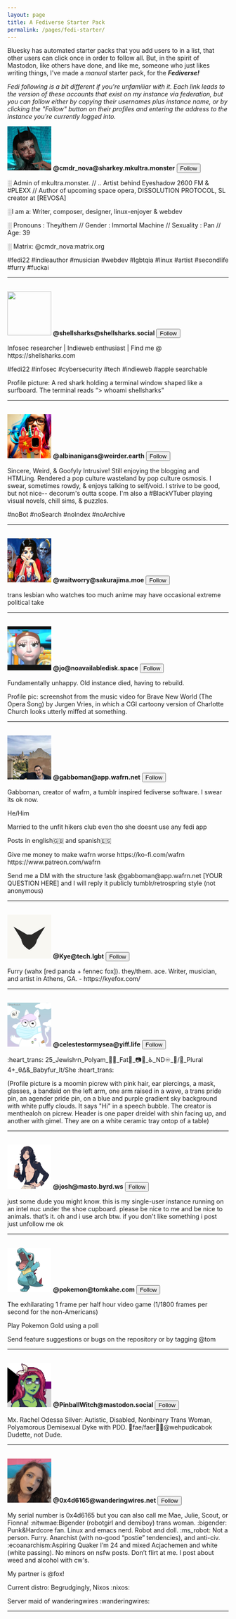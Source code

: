 ```yaml
---
layout: page
title: A Fediverse Starter Pack
permalink: /pages/fedi-starter/
---
```


Bluesky has automated starter packs that you add users to in a list, that other users can click once in order to follow all. But, in the spirit of Mastodon, like others have done, and like me, someone who just likes writing things, I've made a *manual* starter pack, for the ***Fediverse!***

*Fedi following is a bit different if you're unfamiliar with it. Each link leads to the version of these accounts that exist on my instance via federation, but you can follow either by copying their usernames plus instance name, or by clicking the "Follow" button on their profiles and entering the address to the instance you're currently logged into.*

<img class="no-center pack-avatar" src="/img/avatar/nova.webp" height="100" width="100">
<b>@cmdr_nova@sharkey.mkultra.monster</b> <button class="post-buttons" onclick="window.open('https://sharkey.mkultra.monster/@cmdr_nova', '_blank')">Follow</button>

<div class="pack-profile">
<p>
░ Admin of mkultra.monster. // .. Artist behind Eyeshadow 2600 FM & #PLEXX // Author of upcoming space opera, DISSOLUTION PROTOCOL, SL creator at [REVOSA]
</p>
<p>
░I am a: Writer, composer, designer, linux-enjoyer & webdev
</p>
<p>
░ Pronouns : They/them // Gender : Immortal Machine // Sexuality : Pan // Age: 39
</p>
<p>
░ Matrix: @cmdr_nova:matrix.org
</p>
<p>
#fedi22 #indieauthor #musician #webdev #lgbtqia #linux #artist #secondlife #furry #fuckai
</p>
</div>

<hr>
<br />

<img class="no-center pack-avatar" src="https://cdn.masto.host/shellsharkssocial/accounts/avatars/112/139/341/516/955/504/original/2ecd28fc2741ff0e.png" height="100" width="100">
<b>@shellsharks@shellsharks.social</b> <button class="post-buttons" onclick="window.open('https://shellsharks.social/@shellsharks', '_blank')">Follow</button>

<div class="pack-profile">
<p>
Infosec researcher | Indieweb enthusiast | Find me @ https://shellsharks.com
</p>
<p>
#fedi22 #infosec #cybersecurity #tech #indieweb #apple searchable
</p>
<p>
Profile picture: A red shark holding a terminal window shaped like a surfboard. The terminal reads “> whoami shellsharks”
</p>
</div>

<hr>
<br />

<img class="no-center pack-avatar" src="/img/starter-pack/albi.png" height="100" width="100">
<b>@albinanigans@weirder.earth</b> <button class="post-buttons" onclick="window.open('https://weirder.earth/@albinanigans', '_blank')">Follow</button>

<div class="pack-profile">
<p>
Sincere, Weird, & Goofyly Intrusive! Still enjoying the blogging and HTMLing. Rendered a pop culture wasteland by pop culture osmosis. I swear, sometimes rowdy, & enjoys talking to self/void. I strive to be good, but not nice-- decorum's outta scope. I'm also a #BlackVTuber playing visual novels, chill sims, & puzzles.
</p>
<p>
#noBot #noSearch #noIndex #noArchive
</p>
</div>

<hr>
<br />

<img class="no-center pack-avatar" src="/img/starter-pack/wait.png" height="100" width="100">
<b>@waitworry@sakurajima.moe</b> <button class="post-buttons" onclick="window.open('https://sakurajima.moe/@waitworry', '_blank')">Follow</button>

<div class="pack-profile">
<p>
trans lesbian who watches too much anime may have occasional extreme political take
</p>
</div>

<hr>
<br />

<img class="no-center pack-avatar" src="/img/starter-pack/jo.png" height="100" width="100">
<b>@jo@noavailabledisk.space</b> <button class="post-buttons" onclick="window.open('https://noavailabledisk.space/@jo', '_blank')">Follow</button>

<div class="pack-profile">
<p>
Fundamentally unhappy. Old instance died, having to rebuild.
</p>
<p>
Profile pic: screenshot from the music video for Brave New World (The Opera Song) by Jurgen Vries, in which a CGI cartoony version of Charlotte Church looks utterly miffed at something.
</p>
</div>

<hr>
<br />

<img class="no-center pack-avatar" src="/img/starter-pack/gabbo.webp" height="100" width="100">
<b>@gabboman@app.wafrn.net</b> <button class="post-buttons" onclick="window.open('https://app.wafrn.net/blog/gabboman', '_blank')">Follow</button>

<div class="pack-profile">
<p>
Gabboman, creator of wafrn, a tumblr inspired fediverse software. I swear its ok now.
</p>
<p>
He/Him
</p>
<p>
Married to the unfit hikers club even tho she doesnt use any fedi app
</p>
<p>
Posts in english🇬🇧 and spanish🇪🇸
</p>
<p>
Give me money to make wafrn worse https://ko-fi.com/wafrn https://www.patreon.com/wafrn
</p>
<p>
Send me a DM with the structure !ask @gabboman@app.wafrn.net [YOUR QUESTION HERE] and I will reply it publicly tumblr/retrospring style (not anonymous)
</p>
</div>

<hr>
<br />

<img class="no-center pack-avatar" src="/img/starter-pack/kye.jpg" height="100" width="100">
<b>@Kye@tech.lgbt</b> <button class="post-buttons" onclick="window.open('https://tech.lgbt/@Kye', '_blank')">Follow</button>

<div class="pack-profile">
<p>
Furry (wahx [red panda + fennec fox]). they/them. ace. Writer, musician, and artist in Athens, GA. - https://kyefox.com/
</p>
</div>

<hr>
<br />

<img class="no-center pack-avatar" src="/img/starter-pack/celeste.png" height="100" width="100">
<b>@celestestormysea@yiff.life</b> <button class="post-buttons" onclick="window.open('https://yiff.life/@celestestormysea', '_blank')">Follow</button>

<div class="pack-profile">
<p>
:heart_trans: 25_Jewishחי_Polyam_🏳️‍⚧️_Fat💖_📷🎨_♿_ND♾️_🐇/🦄_Plural 4+_θΔ&_Babyfur_It/She
:heart_trans:
</p>
<p>
(Profile picture is a moomin picrew with pink hair, ear piercings, a mask, glasses, a bandaid on the left arm, one arm raised in a wave, a trans pride pin, an agender pride pin, on a blue and purple gradient sky background with white puffy clouds. It says "Hi" in a speech bubble. The creator is menthealoh on picrew. Header is one paper dreidel with shin facing up, and another with gimel. They are on a white ceramic tray ontop of a table)
</p>
</div>

<hr>
<br />

<img class="no-center pack-avatar" src="/img/starter-pack/josh.png" height="100" width="100">
<b>@josh@masto.byrd.ws</b> <button class="post-buttons" onclick="window.open('https://masto.byrd.ws/@josh', '_blank')">Follow</button>

<div class="pack-profile">
<p>
just some dude you might know. this is my single-user instance running on an intel nuc under the shoe cupboard. please be nice to me and be nice to animals. that’s it. oh and i use arch btw. if you don't like something i post just unfollow me ok
</p>
</div>

<hr>
<br />

<img class="no-center pack-avatar" src="/img/starter-pack/pokemon.png" height="100" width="100">
<b>@pokemon@tomkahe.com</b> <button class="post-buttons" onclick="window.open('https://tomkahe.com/@pokemon', '_blank')">Follow</button>

<div class="pack-profile">
<p>
The exhilarating 1 frame per half hour video game (1/1800 frames per second for the non-Americans)
</p>
<p>
Play Pokemon Gold using a poll
</p>
<p>
Send feature suggestions or bugs on the repository or by tagging @tom
</p>
</div>

<hr>
<br />

<img class="no-center pack-avatar" src="/img/starter-pack/pinball.png" height="100" width="100">
<b>@PinballWitch@mastodon.social</b> <button class="post-buttons" onclick="window.open('https://mastodon.social/@PinballWitch', '_blank')">Follow</button>

<div class="pack-profile">
<p>
Mx. Rachel Odessa Silver: Autistic, Disabled, Nonbinary Trans Woman, Polyamorous Demisexual Dyke with PDD. 🚩fae/faer🚩💍@wehpudicabok Dudette, not Dude.
</p>
</div>

<hr>
<br />

<img class="no-center pack-avatar" src="/img/starter-pack/0x4.png" height="100" width="100">
<b>
@0x4d6165@wanderingwires.net</b> <button class="post-buttons" onclick="window.open('https://wanderingwires.net/@0x4d6165', '_blank')">Follow</button>

<div class="pack-profile">
<p>
My serial number is 0x4d6165 but you can also call me Mae, Julie, Scout, or Fionna! ​:nitwmae:​
Bigender (robotgirl and demiboy) trans woman. ​:bigender:​
Punk&Hardcore fan.
Linux and emacs nerd.
Robot and doll. ​:ms_robot:​ Not a person.
Furry.
Anarchist (with no-good “postie” tendencies), and anti-civ. ​:ecoanarchism:​
Aspiring Quaker
I’m 24 and mixed Acjachemen and white (white passing).
No minors on nsfw posts. Don’t flirt at me.
I post about weed and alcohol with cw's.
</p>
<p>
My partner is @fox!
</p>
<p>
Current distro: Begrudgingly, Nixos ​:nixos:​
</p>
<p>
Server maid of wanderingwires ​:wanderingwires:​
</p>
</div>

<hr>
<br />


